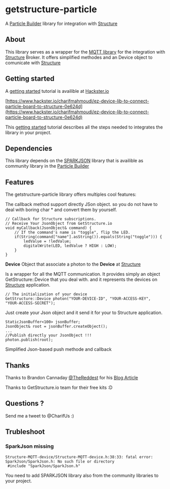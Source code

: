 # getstructure-particle
A [Particle Builder](https://build.particle.io/build)  library for integration with [Structure](https://www.getstructure.io/)

## About

This library serves as a wrapper for the [MQTT library](https://github.com/hirotakaster/MQTT) for the integration with [Structure](https://www.getstructure.io/) Broker.
It offers simplified methodes and an Device object to comunicate with [Structure](https://www.getstructure.io/)

## Getting started
A [getting started](https://www.hackster.io/charifmahmoudi/ez-device-lib-to-connect-particle-board-to-structure-0e624d) tutorial is availible at [Hackster.io](https://www.hackster.io/)

[https://www.hackster.io/charifmahmoudi/ez-device-lib-to-connect-particle-board-to-structure-0e624d](https://www.hackster.io/charifmahmoudi/ez-device-lib-to-connect-particle-board-to-structure-0e624d)

This  [getting started](https://www.hackster.io/charifmahmoudi/ez-device-lib-to-connect-particle-board-to-structure-0e624d) tutorial describes all the steps needed to integrates the library in your project.

## Dependencies

This library depends on the [SPARKJSON](https://github.com/menan/SparkJson) library that is availible as community library in the [Particle Builder](https://build.particle.io/build) 

## Features

The getstructure-particle library offers multiples cool features:




The callback method support directly JSon object. so you do not have to deal with boring char * and convert them by yourself.
```
// Callback for Structure subscriptions.
// Receive Your JsonObject from GetStructure.io
void myCallback(JsonObject& command) {
    // If the command's name is "toggle", flip the LED.
    if(String(command["name"].asString()).equals(String("toggle"))) {
        ledValue = !ledValue;
        digitalWrite(LED, ledValue ? HIGH : LOW);
    }
}
```
**Device** Object that associate a photon to the **Device** at [Structure](https://www.getstructure.io/)

Is a wrapper for all the MQTT communication. It provides simply an object GetStructure::Device that you deal with. and it represents the devices on [Structure](https://www.getstructure.io/) application.

```
// The initialization of your device
GetStructure::Device photon("YOUR-DEVICE-ID", "YOUR-ACCESS-KEY", "YOUR-ACCESS-SECRET");
```
Just create your Json object and it send it for your to Structure application.
```
StaticJsonBuffer<100> jsonBuffer;
JsonObject& root = jsonBuffer.createObject();
...
//Publish directly your JsonObject !!!  
photon.publish(root);
```



Simplified Json-based push methode and callback

## Thanks
Thanks to Brandon Cannaday [@TheReddest](https://twitter.com/TheReddest) for his [Blog Article](https://www.getstructure.io/blog/how-to-connect-a-particle-photon-to-the-structure-iot-platform)

Thanks to GetStructure.io team for their free kits :D

## Questions ?
Send me a tweet to @CharifUs :)

## Trubleshoot

### SparkJson missing
```
Structure-MQTT-device/Structure-MQTT-device.h:38:33: fatal error: SparkJson/SparkJson.h: No such file or directory
 #include "SparkJson/SparkJson.h"
```
You need to add SPARKJSON library also from the community libraries to your project.




